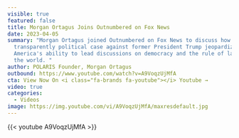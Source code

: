 ```yaml
---
visible: true
featured: false
title: Morgan Ortagus Joins Outnumbered on Fox News
date: 2023-04-05
summary: "Morgan Ortagus joined Outnumbered on Fox News to discuss how the
  transparently political case against former President Trump jeopardizes
  America's ability to lead discussions on democracy and the rule of law around
  the world. "
author: POLARIS Founder, Morgan Ortagus
outbound: https://www.youtube.com/watch?v=A9VoqzUjMfA
cta: View Now On <i class="fa-brands fa-youtube"></i> Youtube →
video: true
categories:
  - Videos
image: https://img.youtube.com/vi/A9VoqzUjMfA/maxresdefault.jpg
---
```


{{< youtube A9VoqzUjMfA >}}